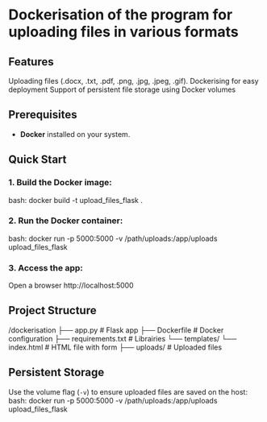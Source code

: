 # Dockerisation of the program for uploading files in various formats
## Features
Uploading files (.docx, .txt, .pdf, .png, .jpg, .jpeg, .gif).
Dockerising for easy deployment
Support of persistent file storage using Docker volumes

## Prerequisites
- **Docker** installed on your system.

## Quick Start

### 1. Build the Docker image:
bash:
docker build -t upload_files_flask .

### 2. Run the Docker container:
bash:
docker run -p 5000:5000 -v /path<here is your path to the storage on local disk>/uploads:/app/uploads upload_files_flask


### 3. Access the app:
Open a browser http://localhost:5000

## Project Structure
/dockerisation
  ├── app.py              # Flask app 
  ├── Dockerfile          # Docker configuration
  ├── requirements.txt    # Librairies
  └── templates/
      └── index.html      # HTML file with form
  ├── uploads/            # Uploaded files              


## Persistent Storage
Use the volume flag (`-v`) to ensure uploaded files are saved on the host:
bash:
docker run -p 5000:5000 -v /path/uploads:/app/uploads upload_files_flask



